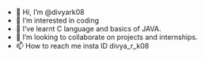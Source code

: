 - 👋 Hi, I’m @divyark08
- 👀 I’m interested in coding
- 🌱 I’ve learnt C language and basics of JAVA.
- 💞️ I’m looking to collaborate on projects and internships.
- 📫 How to reach me insta ID divya_r_k08

<!---
divyark08/divyark08 is a ✨ special ✨ repository because its `README.md` (this file) appears on your GitHub profile.
You can click the Preview link to take a look at your changes.
--->
